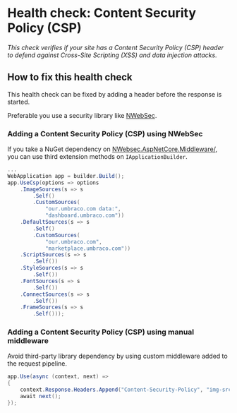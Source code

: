 # Health check: Content Security Policy (CSP)

_This check verifies if your site has a Content Security Policy (CSP) header to defend against Cross-Site Scripting (XSS) and data injection attacks._

## How to fix this health check
This health check can be fixed by adding a header before the response is started.

Preferable you use a security library like [NWebSec](https://docs.nwebsec.com/).

### Adding a Content Security Policy (CSP) using NWebSec

If you take a NuGet dependency on [NWebsec.AspNetCore.Middleware/](https://www.nuget.org/packages/NWebsec.AspNetCore.Middleware/), you can use third extension methods on `IApplicationBuilder`.

```csharp
...
WebApplication app = builder.Build();
app.UseCsp(options => options
    .ImageSources(s => s
        .Self()
        .CustomSources(
            "our.umbraco.com data:",
            "dashboard.umbraco.com"))
    .DefaultSources(s => s
        .Self()
        .CustomSources(
            "our.umbraco.com",
            "marketplace.umbraco.com"))
    .ScriptSources(s => s
        .Self())
    .StyleSources(s => s
        .Self())
    .FontSources(s => s
        .Self())
    .ConnectSources(s => s
        .Self())
    .FrameSources(s => s
        .Self()));
```

### Adding a Content Security Policy (CSP) using manual middleware

Avoid third-party library dependency by using custom middleware added to the request pipeline.

```csharp
app.Use(async (context, next) =>
{
    context.Response.Headers.Append("Content-Security-Policy", "img-src 'self' our.umbraco.com data: dashboard.umbraco.com; default-src 'self' our.umbraco.com marketplace.umbraco.com; script-src 'self'; style-src 'unsafe-inline' 'self'; font-src 'self'; connect-src 'self'; frame-src 'self'; ");
    await next();
});
```
